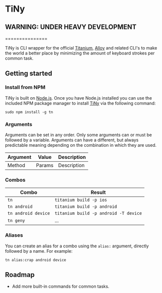 # TiNy
## WARNING: UNDER HEAVY DEVELOPMENT
===============

TiNy is CLI wrapper for the official [Titanium](http://docs.appcelerator.com/titanium/latest/#!/guide/Titanium_Command-Line_Interface_Reference), [Alloy](http://docs.appcelerator.com/titanium/latest/#!/guide/Alloy_Command-Line_Interface_Reference) and related CLI's to make the world a better place by minimizing the amount of keyboard strokes per common task.

## Getting started

### Install from NPM
TiNy is built on [Node.js](http://nodejs.org/). Once you have Node.js installed you can use the included NPM package manager to install [TiNy](https://npmjs.org/package/tn) via the following command:

```
sudo npm install -g tn
```

### Arguments
Arguments can be set in any order. Only some arguments can or must be followed by a variable. Arguments can have a different, but always predictable meaning depending on the combination in which they are used.

Argument | Value | Description
------- | ----- | -----------
Method | Params | Description

### Combos

Combo | Result
----- | -----------
`tn` | `titanium build -p ios`
`tn android` | `titanium build -p android`
`tn android device` | `titanium build -p android -T device`
`tn geny` | ...

### Aliases
You can create an alias for a combo using the `alias:` argument, directly followed by a name. For example:

```
tn alias:crap android device
```

## Roadmap

* Add more built-in commands for common tasks.